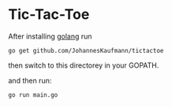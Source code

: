 # Tic-Tac-Toe

After installing [golang](https://golang.org/) run

```
go get github.com/JohannesKaufmann/tictactoe
```

then switch to this directorey in your GOPATH.

and then run:

```
go run main.go
```
